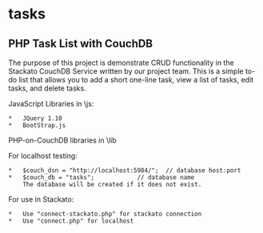 tasks
=====


PHP Task List with CouchDB
--------------------------

The purpose of this project is demonstrate CRUD functionality in the Stackato CouchDB Service written by our project team.  This is a simple to-do list that allows you to add a short one-line task, view a list of tasks, edit tasks, and delete tasks.  


JavaScript Libraries in \js:

	*	JQuery 1.10
	*	BootStrap.js

PHP-on-CouchDB libraries in \lib

For localhost testing:

	* 	$couch_dsn = "http://localhost:5984/";  // database host:port
	* 	$couch_db = "tasks";  			// database name
		The database will be created if it does not exist.

For use in Stackato:  

	*	Use "connect-stackato.php" for stackato connection
	*	Use "connect.php" for localhost
